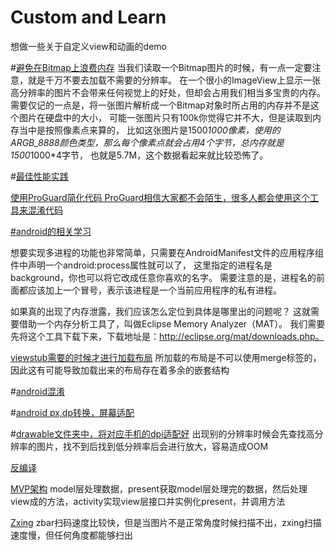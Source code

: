 # Custom and Learn
想做一些关于自定义view和动画的demo

#<a href="http://blog.csdn.net/guolin_blog/article/details/9316683">避免在Bitmap上浪费内存</a>
当我们读取一个Bitmap图片的时候，有一点一定要注意，就是千万不要去加载不需要的分辨率。
在一个很小的ImageView上显示一张高分辨率的图片不会带来任何视觉上的好处，但却会占用我们相当多宝贵的内存。
需要仅记的一点是，将一张图片解析成一个Bitmap对象时所占用的内存并不是这个图片在硬盘中的大小，
可能一张图片只有100k你觉得它并不大，但是读取到内存当中是按照像素点来算的，
比如这张图片是1500*1000像素，使用的ARGB_8888颜色类型，那么每个像素点就会占用4个字节，总内存就是1500*1000*4字节，
也就是5.7M，这个数据看起来就比较恐怖了。

#<a href="http://blog.csdn.net/guolin_blog/article/details/42238627"/>最佳性能实践

使用ProGuard简化代码
ProGuard相信大家都不会陌生，很多人都会使用这个工具来混淆代码

#<a href="http://www.cnblogs.com/cr330326/p/5534915.html">android的相关学习</a>

想要实现多进程的功能也非常简单，只需要在AndroidManifest文件的应用程序组件中声明一个android:process属性就可以了，
<service android:name=".PlaybackService"  
         android:process=":background" />
这里指定的进程名是background，你也可以将它改成任意你喜欢的名字。
需要注意的是，进程名的前面都应该加上一个冒号，表示该进程是一个当前应用程序的私有进程。

如果真的出现了内存泄露，我们应该怎么定位到具体是哪里出的问题呢？
这就需要借助一个内存分析工具了，叫做Eclipse Memory Analyzer（MAT）。
我们需要先将这个工具下载下来，下载地址是：http://eclipse.org/mat/downloads.php。

<a href="http://blog.csdn.net/guolin_blog/article/details/43376527">viewstub需要的时候才进行加载布局</a>
所加载的布局是不可以使用merge标签的，因此这有可能导致加载出来的布局存在着多余的嵌套结构

#<a href="https://mp.weixin.qq.com/s?__biz=MzI3MDE0NzYwNA==&amp;mid=2651434039&amp;idx=1&amp;sn=32ea2abdb5ebfd95e64199cf2050eb36&amp;chksm=f128854cc65f0c5a02f2ee310f4dd1bcf75616bc871c7a5714184398b43870a88d06041091ce&amp;scene=0#wechat_redirect">android混淆</a>

#<a href="http://blog.csdn.net/qidingquan/article/details/53714603">android px,dp转换，屏幕适配</a>

#<a href="http://blog.csdn.net/guolin_blog/article/details/50727753">drawable文件夹中，将对应手机的dpi适配好</a>
出现别的分辨率时候会先查找高分辨率的图片，找不到后找到低分辨率后会进行放大，容易造成OOM

<a href="http://blog.csdn.net/guolin_blog/article/details/49738023">反编译</a>


<a href="http://blog.csdn.net/limonzet/article/details/53328315">MVP架构</a>
model层处理数据，present获取model层处理完的数据，然后处理view成的方法，activity实现view层接口并实例化present，并调用方法

<a href="http://www.cnblogs.com/flyinggod/p/8708962.html">Zxing</a>
zbar扫码速度比较快，但是当图片不是正常角度时候扫描不出，zxing扫描速度慢，但任何角度都能够扫出
